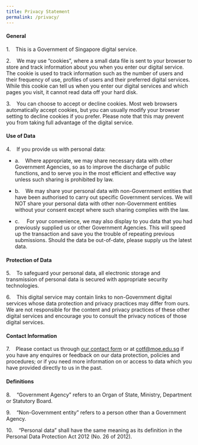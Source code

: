 ```yaml
---
title: Privacy Statement
permalink: /privacy/
---
```



#### **General**

1.    This is a Government of Singapore digital service.

2.    We may use “cookies”, where a small data file is sent to your browser to store and track information about you when you enter our digital service. The cookie is used to track information such as the number of users and their frequency of use, profiles of users and their preferred digital services. While this cookie can tell us when you enter our digital services and which pages you visit, it cannot read data off your hard disk.

3.    You can choose to accept or decline cookies. Most web browsers automatically accept cookies, but you can usually modify your browser setting to decline cookies if you prefer. Please note that this may prevent you from taking full advantage of the digital service.

#### **Use of Data**

4.    If you provide us with personal data:

* a.    Where appropriate, we may share necessary data with other Government Agencies, so as to improve the discharge of public functions, and to serve you in the most efficient and effective way unless such sharing is prohibited by law.

* b.    We may share your personal data with non-Government entities that have been authorised to carry out specific Government services. We will NOT share your personal data with other non-Government entities without your consent except where such sharing complies with the law.

* c.     For your convenience, we may also display to you data that you had previously supplied us or other Government Agencies. This will speed up the transaction and save you the trouble of repeating previous submissions. Should the data be out-of-date, please supply us the latest data.

#### **Protection of Data**

5.    To safeguard your personal data, all electronic storage and transmission of personal data is secured with appropriate security technologies.

6.    This digital service may contain links to non-Government digital services whose data protection and privacy practices may differ from ours. We are not responsible for the content and privacy practices of these other digital services and encourage you to consult the privacy notices of those digital services.

#### **Contact Information**

7.    Please contact us through [our contact form](https://form.gov.sg/6361dd34be44fe00120b0535) or at [cotf@moe.edu.sg](mailto:cotf@moe.edu.sg) if you have any enquires or feedback on our data protection, policies and procedures; or if you need more information on or access to data which you have provided directly to us in the past.

#### **Definitions**

8.    “Government Agency” refers to an Organ of State, Ministry, Department or Statutory Board.

9.    “Non-Government entity” refers to a person other than a Government Agency.

10.    “Personal data” shall have the same meaning as its definition in the Personal Data Protection Act 2012 (No. 26 of 2012).